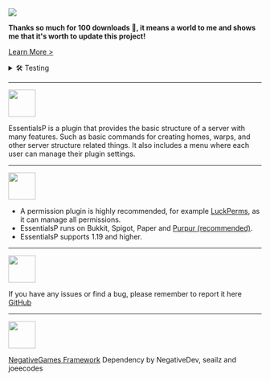 <img src="https://cdn.discordapp.com/attachments/903181864116826112/1058339339937001522/EssentialsP_Banner.png" />

**Thanks so much for 100 downloads 💖, it means a world to me and shows me that it's worth to update this project!**

[Learn More >](https://essentialsp.tk)

<details>
<summary>
🛠️ Testing
</summary>
<span>If you want to help me test my plugin, join the <a href="https://discord.gg/Y7SbYphVw9" >discord</a> or the IP <code>test.essentialsp.tk</code> (not guaranteed that the server is online)</span>
</details>

***

<img src="https://cdn.discordapp.com/attachments/903181864116826112/1043082635221684295/About_purple.png" height="54px"/>

EssentialsP is a plugin that provides the basic structure of a server with many features. Such as basic commands for creating homes, warps, and other server structure related things. It also includes a menu where each user can manage their plugin settings.

***

<img src="https://cdn.discordapp.com/attachments/903181864116826112/1043087096182734859/Requirements_purple.png" height="54px"/>

- A permission plugin is highly recommended, for example [LuckPerms](https://luckperms.net/), as it can manage all permissions.
- EssentialsP runs on Bukkit, Spigot, Paper and [Purpur (recommended)](https://purpurmc.org/).
- EssentialsP supports 1.19 and higher.

***

<img src="https://cdn.discordapp.com/attachments/903181864116826112/1043082636240900147/Issue_purple.png" height="54px"/>

If you have any issues or find a bug, please remember to report it here [GitHub](https://github.com/0PandaDEV/EssentialsP/issues)

***

<img src="https://cdn.discordapp.com/attachments/903181864116826112/1043082635771134002/Credits_purple.png" height="54px"/>

[NegativeGames Framework](https://github.com/Negative-Games/Framework) Dependency by NegativeDev, seailz and joeecodes
